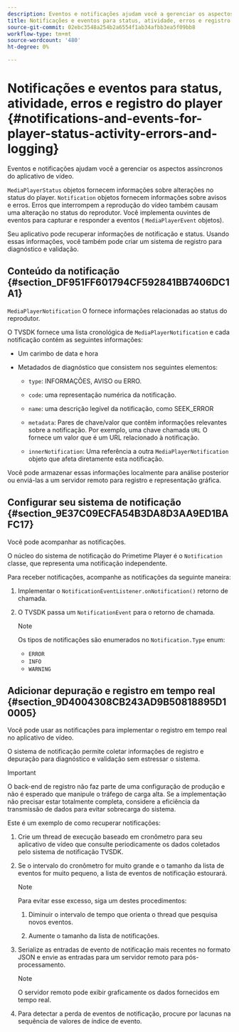 ```yaml
---
description: Eventos e notificações ajudam você a gerenciar os aspectos assíncronos do aplicativo de vídeo.
title: Notificações e eventos para status, atividade, erros e registro do player
source-git-commit: 02ebc3548a254b2a6554f1ab34afbb3ea5f09bb8
workflow-type: tm+mt
source-wordcount: '480'
ht-degree: 0%

---
```


# Notificações e eventos para status, atividade, erros e registro do player {#notifications-and-events-for-player-status-activity-errors-and-logging}

Eventos e notificações ajudam você a gerenciar os aspectos assíncronos do aplicativo de vídeo.

`MediaPlayerStatus` objetos fornecem informações sobre alterações no status do player. `Notification` objetos fornecem informações sobre avisos e erros. Erros que interrompem a reprodução do vídeo também causam uma alteração no status do reprodutor. Você implementa ouvintes de eventos para capturar e responder a eventos ( `MediaPlayerEvent` objetos).

Seu aplicativo pode recuperar informações de notificação e status. Usando essas informações, você também pode criar um sistema de registro para diagnóstico e validação.

## Conteúdo da notificação {#section_DF951FF601794CF592841BB7406DC1A1}

`MediaPlayerNotification` O fornece informações relacionadas ao status do reprodutor.

O TVSDK fornece uma lista cronológica de `MediaPlayerNotification` e cada notificação contém as seguintes informações:

* Um carimbo de data e hora
* Metadados de diagnóstico que consistem nos seguintes elementos:

   * `type`: INFORMAÇÕES, AVISO ou ERRO.
   * `code`: uma representação numérica da notificação.
   * `name`: uma descrição legível da notificação, como SEEK_ERROR
   * `metadata`: Pares de chave/valor que contêm informações relevantes sobre a notificação. Por exemplo, uma chave chamada `URL` O fornece um valor que é um URL relacionado à notificação.

   * `innerNotification`: Uma referência a outra `MediaPlayerNotification` objeto que afeta diretamente esta notificação.

Você pode armazenar essas informações localmente para análise posterior ou enviá-las a um servidor remoto para registro e representação gráfica.

## Configurar seu sistema de notificação {#section_9E37C09ECFA54B3DA8D3AA9ED1BAFC17}

Você pode acompanhar as notificações.

O núcleo do sistema de notificação do Primetime Player é o `Notification` classe, que representa uma notificação independente.

Para receber notificações, acompanhe as notificações da seguinte maneira:

1. Implementar o `NotificationEventListener.onNotification()` retorno de chamada.
1. O TVSDK passa um `NotificationEvent` para o retorno de chamada.

   >[!NOTE]
   >
   >Os tipos de notificações são enumerados no `Notification.Type` enum:

   * `ERROR`
   * `INFO`
   * `WARNING`

## Adicionar depuração e registro em tempo real {#section_9D4004308CB243AD9B50818895D10005}

Você pode usar as notificações para implementar o registro em tempo real no aplicativo de vídeo.

O sistema de notificação permite coletar informações de registro e depuração para diagnóstico e validação sem estressar o sistema.

>[!IMPORTANT]
>
>O back-end de registro não faz parte de uma configuração de produção e não é esperado que manipule o tráfego de carga alta. Se a implementação não precisar estar totalmente completa, considere a eficiência da transmissão de dados para evitar sobrecarga do sistema.

Este é um exemplo de como recuperar notificações:

1. Crie um thread de execução baseado em cronômetro para seu aplicativo de vídeo que consulte periodicamente os dados coletados pelo sistema de notificação TVSDK.
1. Se o intervalo do cronômetro for muito grande e o tamanho da lista de eventos for muito pequeno, a lista de eventos de notificação estourará.

   >[!NOTE]
   >
   >Para evitar esse excesso, siga um destes procedimentos:
   >
   >1. Diminuir o intervalo de tempo que orienta o thread que pesquisa novos eventos.
   >
   >1. Aumente o tamanho da lista de notificações.

1. Serialize as entradas de evento de notificação mais recentes no formato JSON e envie as entradas para um servidor remoto para pós-processamento.

   >[!NOTE]
   >
   >O servidor remoto pode exibir graficamente os dados fornecidos em tempo real.

1. Para detectar a perda de eventos de notificação, procure por lacunas na sequência de valores de índice de evento.
